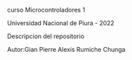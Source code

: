 curso Microcontroladores 1

Universidad Nacional de Piura  - 2022

Descripcion del repositorio

Autor:Gian Pierre Alexis Rumiche Chunga
